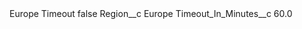 <?xml version="1.0" encoding="UTF-8"?>
<CustomMetadata xmlns="http://soap.sforce.com/2006/04/metadata" xmlns:xsi="http://www.w3.org/2001/XMLSchema-instance" xmlns:xsd="http://www.w3.org/2001/XMLSchema">
    <label>Europe Timeout</label>
    <protected>false</protected>
    <values>
        <field>Region__c</field>
        <value xsi:type="xsd:string">Europe</value>
    </values>
    <values>
        <field>Timeout_In_Minutes__c</field>
        <value xsi:type="xsd:double">60.0</value>
    </values>
</CustomMetadata>

